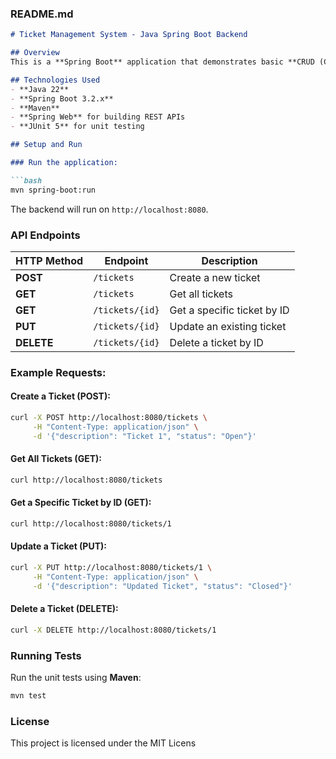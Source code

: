 ### README.md

```md
# Ticket Management System - Java Spring Boot Backend

## Overview
This is a **Spring Boot** application that demonstrates basic **CRUD (Create, Read, Update, Delete)** operations for managing tickets. It provides a set of RESTful APIs to create, update, retrieve, and delete tickets, all stored in-memory without the need for a database.

## Technologies Used
- **Java 22**
- **Spring Boot 3.2.x**
- **Maven**
- **Spring Web** for building REST APIs
- **JUnit 5** for unit testing

## Setup and Run

### Run the application:

```bash
mvn spring-boot:run
```

The backend will run on `http://localhost:8080`.

### API Endpoints

| HTTP Method | Endpoint           | Description                |
|-------------|--------------------|----------------------------|
| **POST**    | `/tickets`          | Create a new ticket         |
| **GET**     | `/tickets`          | Get all tickets             |
| **GET**     | `/tickets/{id}`     | Get a specific ticket by ID |
| **PUT**     | `/tickets/{id}`     | Update an existing ticket   |
| **DELETE**  | `/tickets/{id}`     | Delete a ticket by ID       |

### Example Requests:

#### Create a Ticket (POST):
```bash
curl -X POST http://localhost:8080/tickets \
     -H "Content-Type: application/json" \
     -d '{"description": "Ticket 1", "status": "Open"}'
```

#### Get All Tickets (GET):
```bash
curl http://localhost:8080/tickets
```

#### Get a Specific Ticket by ID (GET):
```bash
curl http://localhost:8080/tickets/1
```

#### Update a Ticket (PUT):
```bash
curl -X PUT http://localhost:8080/tickets/1 \
     -H "Content-Type: application/json" \
     -d '{"description": "Updated Ticket", "status": "Closed"}'
```

#### Delete a Ticket (DELETE):
```bash
curl -X DELETE http://localhost:8080/tickets/1
```

### Running Tests

Run the unit tests using **Maven**:

```bash
mvn test
```

### License
This project is licensed under the MIT Licens